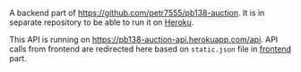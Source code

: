 A backend part of https://github.com/petr7555/pb138-auction. It is in separate repository to be able to run it on [Heroku](https://pb138-auction-frontend.herokuapp.com/).

This API is running on https://pb138-auction-api.herokuapp.com/api. API calls from frontend are redirected here based on `static.json` file in [frontend](https://github.com/petr7555/auction-frontend/) part.
